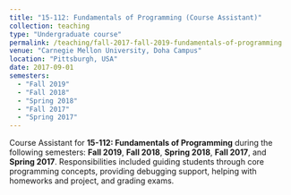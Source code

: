 ```yaml
---
title: "15-112: Fundamentals of Programming (Course Assistant)"
collection: teaching
type: "Undergraduate course"
permalink: /teaching/fall-2017-fall-2019-fundamentals-of-programming
venue: "Carnegie Mellon University, Doha Campus"
location: "Pittsburgh, USA"
date: 2017-09-01
semesters:
  - "Fall 2019"
  - "Fall 2018"
  - "Spring 2018"
  - "Fall 2017"
  - "Spring 2017"
---
```


Course Assistant for **15-112: Fundamentals of Programming** during the following semesters: **Fall 2019**, **Fall 2018**, **Spring 2018**, **Fall 2017**, and **Spring 2017**. Responsibilities included guiding students through core programming concepts, providing debugging support, helping with homeworks and project, and grading exams.


